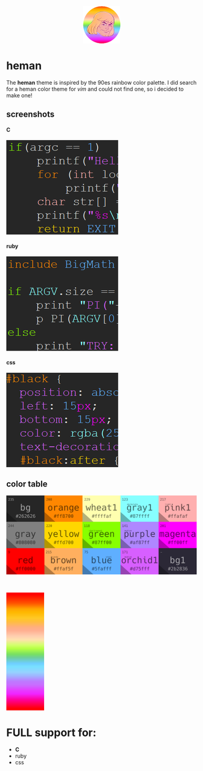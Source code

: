 <p align="center"><img src="screenshots/hemanLogo2.png"></p>
  
# heman

The **heman** theme is inspired by
the 90es rainbow color palette.
I did search for a heman color theme
for _vim_ and could not find one, so i decided to make one!


## screenshots

#### C
[<img src="screenshots/screen1small.png">](https://raw.githubusercontent.com/rstdnull/heman/master/screenshots/screen1big.png)

#### ruby
[<img src="screenshots/screen2small.png">](https://raw.githubusercontent.com/rstdnull/heman/master/screenshots/screen2big.png)

#### css
[<img src="screenshots/screen3small.png">](https://raw.githubusercontent.com/rstdnull/heman/master/screenshots/screen3big.png)

## color table
<p align="center"><img src="screenshots/colors.png"></p>
<br>
<p align="left"><img src="screenshots/colorsHeman.png"></p>

# FULL support for:
+ **C**
+ ruby
+ css
